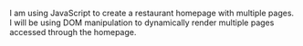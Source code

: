 I am using JavaScript to create a restaurant homepage with multiple pages. I will be using DOM manipulation to dynamically render multiple pages accessed through the homepage. 
